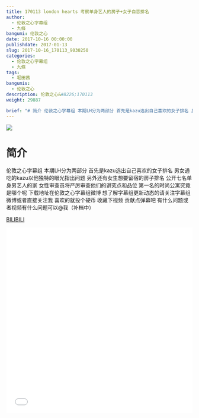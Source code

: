 ```yaml
---
title: 170113 london hearts 考察单身艺人的房子+女子自恋排名
author: 
  - 伦敦之心字幕组
  - 九條
bangumi: 伦敦之心
date: 2017-10-16 00:00:00
publishdate: 2017-01-13
slug: 2017-10-16_170113_9030250
categories: 
  - 伦敦之心字幕组
  - 九條
tags: 
  - 堀田茜
bangumis: 
  - 伦敦之心
description: 伦敦之心&#8226;170113
weight: 29887

brief: "# 简介 伦敦之心字幕组 本期LH分为两部分 首先是kazu选出自己喜欢的女子排名 男女通吃的kazu以他独特的眼光指出问题 另外还有女生想要留宿的房子排名 公开七名单身男艺人的家 女性审查员将严厉审查他们的讲究点和品位 第一名的时尚公寓究竟是哪个呢 下载地址在伦敦之心字幕组微博 想了解字幕组更新动态的请关注字幕组微博或者直接关注我 喜欢的就投个硬币 收藏下视频 贡献点弹幕吧 有什么问题或者视频有什么问题可以@我（补档中）"
---
```


![](https://i.imgur.com/eE5lBAG.jpg)

# 简介  
伦敦之心字幕组 本期LH分为两部分 首先是kazu选出自己喜欢的女子排名 男女通吃的kazu以他独特的眼光指出问题 另外还有女生想要留宿的房子排名 公开七名单身男艺人的家 女性审查员将严厉审查他们的讲究点和品位 第一名的时尚公寓究竟是哪个呢 下载地址在伦敦之心字幕组微博 想了解字幕组更新动态的请关注字幕组微博或者直接关注我 喜欢的就投个硬币 收藏下视频 贡献点弹幕吧 有什么问题或者视频有什么问题可以@我（补档中）

  [BILIBILI](https://www.bilibili.com/video/av9030250/)


<div class="vcontainer">  <iframe class='video' src="//www.bilibili.com/blackboard/player.html?aid=9030250" width="100%" height="500" frameborder="0" allowfullscreen="allowfullscreen"></iframe></div>
